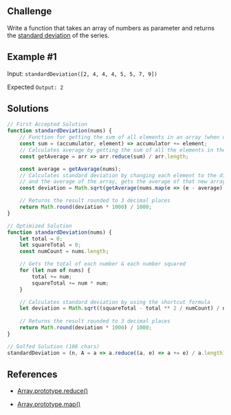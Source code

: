 ## Challenge
Write a function that takes an array of numbers as parameter and returns the [standard deviation](https://en.wikipedia.org/wiki/Standard_deviation) of the series.

## Example #1
Input: `standardDeviation([2, 4, 4, 4, 5, 5, 7, 9])`

Expected `Output: 2`


## Solutions

```js
// First Accepted Solution
function standardDeviation(nums) {
    // Function for getting the sum of all elements in an array (when used in reduce)
    const sum = (accumulator, element) => accumulator += element;
    // Calculates average by getting the sum of all the elements in the array and dividing by the amount of elements
    const getAverage = arr => arr.reduce(sum) / arr.length;

    const average = getAverage(nums);
    // Calculates standard deviation by changing each element to the difference between itself
    // and the average of the array, gets the average of that new array, then square roots it
    const deviation = Math.sqrt(getAverage(nums.map(e => (e - average) ** 2)));

    // Returns the result rounded to 3 decimal places
    return Math.round(deviation * 1000) / 1000;
}
```

```js
// Optimized Solution
function standardDeviation(nums) {
    let total = 0;
    let squareTotal = 0;
    const numCount = nums.length;

    // Gets the total of each number & each number squared
    for (let num of nums) {
        total += num;
        squareTotal += num * num;
    }

    // Calculates standard deviation by using the shortcut formula
    let deviation = Math.sqrt((squareTotal - total ** 2 / numCount) / numCount);
    
    // Returns the result rounded to 3 decimal places
    return Math.round(deviation * 1000) / 1000;
}
```

```js
// Golfed Solution (106 chars)
standardDeviation = (n, A = a => a.reduce((a, e) => a += e) / a.length) => +Math.sqrt(A(n.map(e => (e - A(n)) ** 2))).toFixed(3)
```

## References

 - [Array.prototype.reduce()](https://developer.mozilla.org/en-US/docs/Web/JavaScript/Reference/Global_Objects/Array/reduce)

 - [Array.prototype.map()](https://developer.mozilla.org/en-US/docs/Web/JavaScript/Reference/Global_Objects/Array/map)